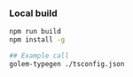 ### Local build



```sh
npm run build
npm install -g

## Example call
golem-typegen ./tsconfig.json

```
